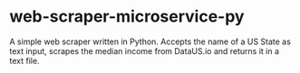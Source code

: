 # web-scraper-microservice-py
A simple web scraper written in Python. Accepts the name of a US State as text input, scrapes the median income from DataUS.io and returns it in a text file.
